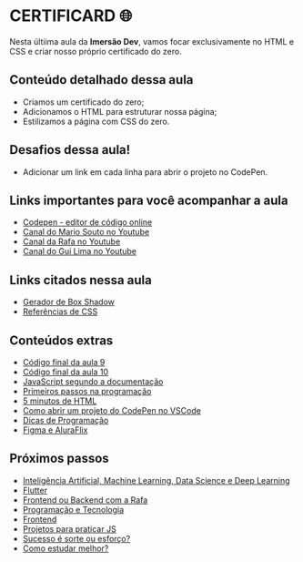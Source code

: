 # CERTIFICARD 🌐

Nesta últiima aula da **Imersão Dev**, vamos focar exclusivamente no HTML e CSS e criar nosso próprio certificado do zero.

## Conteúdo detalhado dessa aula

- Criamos um certificado do zero;
- Adicionamos o HTML para estruturar nossa página;
- Estilizamos a página com CSS do zero.

## Desafios dessa aula!

- Adicionar um link em cada linha para abrir o projeto no CodePen.

## Links importantes para você acompanhar a aula

- [Codepen - editor de código online](https://codepen.io/)
- [Canal do Mario Souto no Youtube](https://www.youtube.com/channel/UCzR2u5RWXWjUh7CwLSvbitA)
- [Canal da Rafa no Youtube](https://www.youtube.com/user/RafaellaBallerini)
- [Canal do Gui Lima no Youtube](https://www.youtube.com/channel/UCNPYYMBKHgLjNpYpS0EWycw)

## Links citados nessa aula

- [Gerador de Box Shadow](https://html-css-js.com/css/generator/box-shadow/)
- [Referências de CSS](https://developer.mozilla.org/pt-BR/docs/Web/CSS/Reference)

## Conteúdos extras

- [Código final da aula 9](https://codepen.io/imersao-dev/pen/dyNyyLa)
- [Código final da aula 10](https://codepen.io/imersao-dev/pen/QWdGWYv)
- [JavaScript segundo a documentação](https://developer.mozilla.org/pt-BR/docs/Web/JavaScript)
- [Primeiros passos na programação](https://hipsters.tech/primeiros-passos-na-programacao-a-imersao-dev-hipsters-ponto-tech-243/)
- [5 minutos de HTML](https://www.youtube.com/watch?v=3oSIqIqzN3M)
- [Como abrir um projeto do CodePen no VSCode](https://www.youtube.com/watch?v=xvkuNF_8Coc)
- [Dicas de Programação](https://www.youtube.com/playlist?list=PLTcmLKdIkOWkJY8LJXs1GDqBnxCGsExBO)
- [Figma e AluraFlix](https://www.youtube.com/playlist?list=PLirko8T4cEmwudNmVUWT-JbQ5FAKkXGsl)

## Próximos passos

- [Inteligência Artificial, Machine Learning, Data Science e Deep Learning](https://www.youtube.com/playlist?list=PLMdYygf53DP7YZiFUtGTWJJlvynRyrna-)
- [Flutter](https://www.youtube.com/watch?v=J4BVaXkwmM8)
- [Frontend ou Backend com a Rafa](https://www.youtube.com/playlist?list=PLhkO7OMKgT_oXQtrM2JjR-AzH0-v4kRzn)
- [Programação e Tecnologia](https://www.youtube.com/playlist?list=PLhkO7OMKgT_qEXMteR9O0M3DyKq1OvC_h)
- [Frontend](https://www.youtube.com/playlist?list=PLhkO7OMKgT_p3VoB47VHdLGpYTzxYTv8R)
- [Projetos para praticar JS](https://www.youtube.com/playlist?list=PLTcmLKdIkOWntJJVhd0etFmdN8bWXJif9)
- [Sucesso é sorte ou esforço?](https://www.youtube.com/playlist?list=PL-kOa62ayb1yb4WMWID2t9ohnGjXLr8Jy)
- [Como estudar melhor?](https://www.youtube.com/playlist?list=PL-kOa62ayb1wQPeBChJ6KBILRLL2AHoZU)